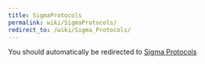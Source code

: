```yaml
---
title: SigmaProtocols
permalink: wiki/SigmaProtocols/
redirect_to: /wiki/Sigma_Protocols/
---
```


You should automatically be redirected to [Sigma Protocols](/wiki/Sigma_Protocols/)
